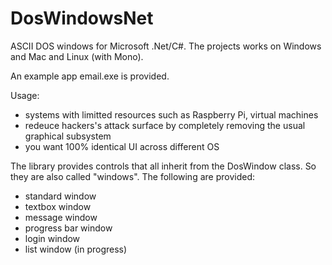 # DosWindowsNet
ASCII DOS windows for Microsoft .Net/C#. The projects works on Windows and Mac and Linux (with Mono).

An example app email.exe is provided.

Usage:

  * systems with limitted resources such as Raspberry Pi, virtual machines
  * redeuce hackers's attack surface by completely removing the usual graphical subsystem
  * you want 100% identical UI across different OS
  
The library provides controls that all inherit from the DosWindow class. So they are also called "windows". The following are provided:
  * standard window
  * textbox window
  * message window
  * progress bar window 
  * login window
  * list window (in progress)
  
